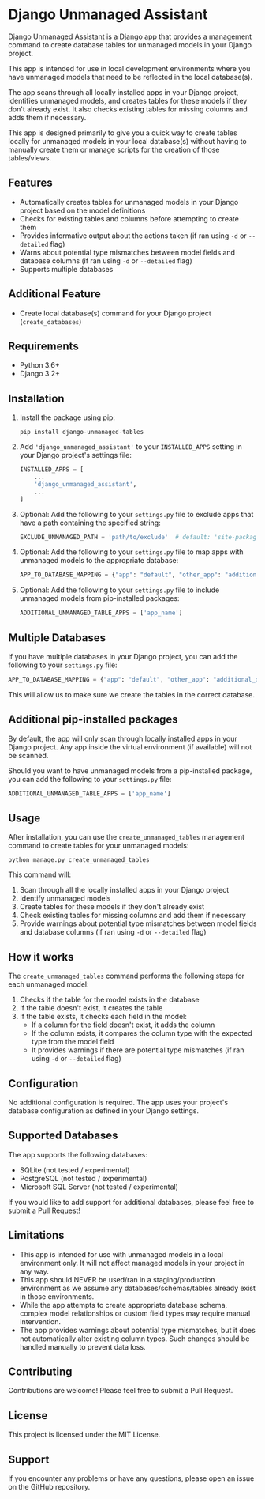 # Django Unmanaged Assistant

Django Unmanaged Assistant is a Django app that provides a management command to create database tables for unmanaged models in your Django
project.

This app is intended for use in local development environments where you have unmanaged models that need to be reflected in the local database(s).

The app scans through all locally installed apps in your Django project, identifies unmanaged models, and creates tables for these models if they
don't already exist. It also checks existing tables for missing columns and adds them if necessary.

This app is designed primarily to give you a quick way to create tables locally for unmanaged models in your local database(s) without having to manually
create them or manage scripts for the creation of those tables/views.

## Features

- Automatically creates tables for unmanaged models in your Django project based on the model definitions
- Checks for existing tables and columns before attempting to create them
- Provides informative output about the actions taken (if ran using `-d` or `--detailed` flag)
- Warns about potential type mismatches between model fields and database columns (if ran using `-d` or `--detailed` flag)
- Supports multiple databases

## Additional Feature

- Create local database(s) command for your Django project (`create_databases`)

## Requirements

- Python 3.6+
- Django 3.2+

## Installation

1. Install the package using pip:

   ```
   pip install django-unmanaged-tables
   ```

2. Add `'django_unmanaged_assistant'` to your `INSTALLED_APPS` setting in your Django project's settings file:

   ```python
   INSTALLED_APPS = [
       ...
       'django_unmanaged_assistant',
       ...
   ]
   ```
   
3. Optional: Add the following to your `settings.py` file to exclude apps that have a path containing the specified string:

    ```python
    EXCLUDE_UNMANAGED_PATH = 'path/to/exclude'  # default: 'site-packages'
    ```

4. Optional: Add the following to your `settings.py` file to map apps with unmanaged models to the appropriate database:

    ```python
    APP_TO_DATABASE_MAPPING = {"app": "default", "other_app": "additional_database"}
    ```

5. Optional: Add the following to your `settings.py` file to include unmanaged models from pip-installed packages:

    ```python
    ADDITIONAL_UNMANAGED_TABLE_APPS = ['app_name']
    ```

## Multiple Databases

If you have multiple databases in your Django project, you can add the following to your `settings.py` file:

```python
APP_TO_DATABASE_MAPPING = {"app": "default", "other_app": "additional_database"}
```
This will allow us to make sure we create the tables in the correct database.

## Additional pip-installed packages

By default, the app will only scan through locally installed apps in your Django project. Any app inside the virtual environment (if available) will not be scanned.

Should you want to have unmanaged models from a pip-installed package, you can add the following to your `settings.py` file:

```python
ADDITIONAL_UNMANAGED_TABLE_APPS = ['app_name']
```

## Usage

After installation, you can use the `create_unmanaged_tables` management command to create tables for your unmanaged models:

```
python manage.py create_unmanaged_tables
```

This command will:

1. Scan through all the locally installed apps in your Django project
2. Identify unmanaged models
3. Create tables for these models if they don't already exist
4. Check existing tables for missing columns and add them if necessary
5. Provide warnings about potential type mismatches between model fields and database columns (if ran using `-d` or `--detailed` flag)

## How it works

The `create_unmanaged_tables` command performs the following steps for each unmanaged model:

1. Checks if the table for the model exists in the database
2. If the table doesn't exist, it creates the table
3. If the table exists, it checks each field in the model:
    - If a column for the field doesn't exist, it adds the column
    - If the column exists, it compares the column type with the expected type from the model field
    - It provides warnings if there are potential type mismatches (if ran using `-d` or `--detailed` flag)

## Configuration

No additional configuration is required. The app uses your project's database configuration as defined in your Django settings.

## Supported Databases

The app supports the following databases:

- SQLite (not tested / experimental)
- PostgreSQL (not tested / experimental)
- Microsoft SQL Server (not tested / experimental)

If you would like to add support for additional databases, please feel free to submit a Pull Request!

## Limitations

- This app is intended for use with unmanaged models in a local environment only. It will not affect managed models in your project in any way.
- This app should NEVER be used/ran in a staging/production environment as we assume any databases/schemas/tables already exist in those environments.
- While the app attempts to create appropriate database schema, complex model relationships or custom field types may require manual
  intervention.
- The app provides warnings about potential type mismatches, but it does not automatically alter existing column types. Such changes should
  be handled manually to prevent data loss.

## Contributing

Contributions are welcome! Please feel free to submit a Pull Request.

## License

This project is licensed under the MIT License.

## Support

If you encounter any problems or have any questions, please open an issue on the GitHub repository.